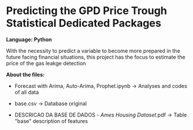 # Predicting the GPD Price Trough Statistical Dedicated Packages
**Language: Python**

With the necessity to predict a variable to become more prepared in the future facing financial situations, 
this project has the focus to estimate the price of the gas leakge detection

**About the files:**

- Forecast with Arima, Auto-Arima, Prophet.ipynb -> Analyses and codes of all data

- base.csv -> Database original

- DESCRICAO DA BASE DE DADOS - _Ames Housing Dataset_.pdf -> Table "base" description of features
